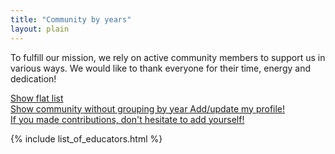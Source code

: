 ```yaml
---
title: "Community by years"
layout: plain
---
```


To fulfill our mission, we rely on active community members to support us in
various ways. We would like to thank everyone for their time, energy and
dedication!

<div class="big-link-container">
  <a href="{{ site.baseurl }}/training/community">
    Show flat list<br/>
    Show community without grouping by year
  </a>
  <a href="{{ site.baseurl }}/howto-profile.html">
    Add/update my profile!<br/>
    If you made contributions, don't hesitate to add yourself!
  </a>
</div>

{% include list_of_educators.html %}
